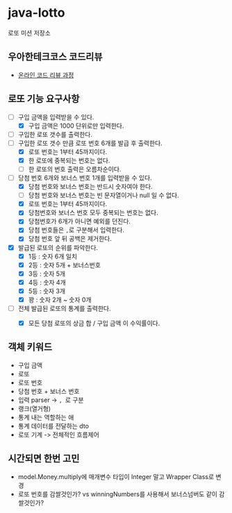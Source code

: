 # java-lotto

로또 미션 저장소

## 우아한테크코스 코드리뷰

- [온라인 코드 리뷰 과정](https://github.com/woowacourse/woowacourse-docs/blob/master/maincourse/README.md)


## 로또 기능 요구사항
- [ ] 구입 금액을 입력받을 수 있다.
  - [x] 구입 금액은 1000 단위로만 입력한다.
- [ ] 구입한 로또 갯수를 출력한다.
- [ ] 구입한 로또 갯수 만큼 로또 번호 6개를 발급 후 출력한다.
  - [x] 로또 번호는 1부터 45까지이다.
  - [x] 한 로또에 중복되는 번호는 없다.
  - [ ] 한 로또의 번호 출력은 오름차순이다.
- [ ] 당첨 번호 6개와 보너스 번호 1개를 입력받을 수 있다.
  - [x] 당첨 번호와 보너스 번호는 반드시 숫자여야 한다.
  - [ ] 당첨 번호와 보너스 번호는 빈 문자열이거나 null 일 수 없다.
  - [x] 로또 번호는 1부터 45까지이다.
  - [x] 당첨번호와 보너스 번호 모두 중복되는 번호는 없다.
  - [x] 당첨번호가 6개가 아니면 예외를 던진다.
  - [x] 당첨 번호들은 `,`로 구분해서 입력한다.
  - [x] 당첨 번호 앞 뒤 공백은 제거한다.
- [x] 발급된 로또의 순위를 파악한다.
  - [X] 1등 : 숫자 6개 일치
  - [x] 2등 : 숫자 5개 + 보너스번호
  - [x] 3등 : 숫자 5개
  - [x] 4등 : 숫자 4개
  - [x] 5등 : 숫자 3개
  - [x] 꽝 : 숫자 2개 ~ 숫자 0개
- [ ] 전체 발급된 로또의 통계를 출력한다.
  - [x] 모든 당첨 로또의 상금 합 / 구입 금액 이 수익률이다.


## 객체 키워드
- 구입 금액
- 로또
- 로또 번호
- 당첨 번호 + 보너스 번호
- 입력 parser -> `, `로 구분
- 랭크(열거형)
- 통계 내는 역할하는 애
- 통계 데이터를 전달하는 dto
- 로또 기계 -> 전체적인 흐름제어


## 시간되면 한번 고민
- model.Money.multiply에 매개변수 타입이 Integer 말고 Wrapper Class로 변경
- 로또 번호를 감쌀것인가? vs winningNumbers를 사용해서 보너스넘버도 같이 감쌀것인가?

